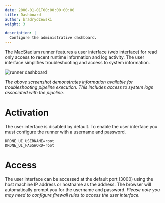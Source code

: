 ```yaml
---
date: 2000-01-01T00:00:00+00:00
title: Dashboard
author: bradrydzewski
weight: 3

description: |
  Configure the administrative dashboard.
---
```


The MacStadium runner features a user interface (web interface) for read only access to recent runtime information and log activity. The user interface simplifies troubleshooting and access to system information.

![runner dashboard](/screenshots/runner_dashboard.png)

_The above screenshot demonstrates information available for troubleshooting pipeline execution. This includes access to system logs associated with the pipeline._

# Activation

The user interface is disabled by default. To enable the user interface you must configure the runner with a username and password.

```
DRONE_UI_USERNAME=root
DRONE_UI_PASSWORD=root
```

# Access

The user interface can be accessed at the default port (3000) using the host machine IP address or hostname as the address. The browser will automatically prompt you for the username and password. _Please note you may need to configure firewall rules to access the user interface._
